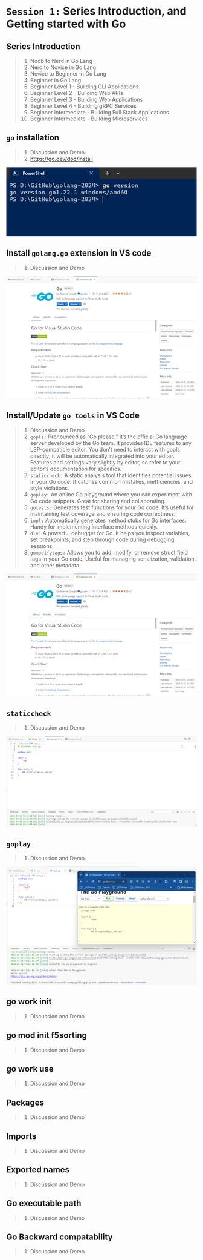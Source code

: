 # `Session 1:` Series Introduction, and Getting started with Go

## Series Introduction

> 1. Noob to Nerd in Go Lang
> 1. Nerd to Novice in Go Lang
> 1. Novice to Beginner in Go Lang
> 1. Beginner in Go Lang
> 1. Beginner Level 1 - Building CLI Applications
> 1. Beginner Level 2 - Building Web APIs
> 1. Beginner Level 3 - Building Web Applications
> 1. Beginner Level 4 - Building gRPC Services
> 1. Beginner Intermediate - Building Full Stack Applications
> 1. Beginner Intermediate - Building Microservices

## `go` installation

> 1. Discussion and Demo
> 1. <https://go.dev/doc/install>

![Go Lang Version](../images/S1/GoLangVersion.PNG)

## Install `golang.go` extension in VS code

> 1. Discussion and Demo

![Go Lang VS Code Extension](../images/S1/GoLang_VSExtension.PNG)

## Install/Update `go tools` in VS Code

> 1. Discussion and Demo
> 1. `gopls:` Pronounced as “Go please,” it’s the official Go language server developed by the Go team. It provides IDE features to any LSP-compatible editor. You don’t need to interact with gopls directly; it will be automatically integrated into your editor. Features and settings vary slightly by editor, so refer to your editor’s documentation for specifics.
> 1. `staticcheck:` A static analysis tool that identifies potential issues in your Go code. It catches common mistakes, inefficiencies, and style violations.
> 1. `goplay:` An online Go playground where you can experiment with Go code snippets. Great for sharing and collaborating.
> 1. `gotests:` Generates test functions for your Go code. It’s useful for maintaining test coverage and ensuring code correctness.
> 1. `impl:` Automatically generates method stubs for Go interfaces. Handy for implementing interface methods quickly.
> 1. `dlv:` A powerful debugger for Go. It helps you inspect variables, set breakpoints, and step through code during debugging sessions.
> 1. `gomodifytags:` Allows you to add, modify, or remove struct field tags in your Go code. Useful for managing serialization, validation, and other metadata.

![Go Lang Tools](../images/S1/GoLang_VSExtension.PNG)

## `staticcheck`

> 1. Discussion and Demo

![Go Lang Static Check](../images/S1/GoLang_StaticCheck.PNG)

## `goplay`

> 1. Discussion and Demo

![Go Lang Playground](../images/S1/GoLang_Playground.PNG)

## go work init

> 1. Discussion and Demo

## go mod init f5sorting

> 1. Discussion and Demo

## go work use

> 1. Discussion and Demo

## Packages

> 1. Discussion and Demo

## Imports

> 1. Discussion and Demo

## Exported names

> 1. Discussion and Demo

## Go executable path

> 1. Discussion and Demo

## Go Backward compatability

> 1. Discussion and Demo
